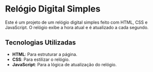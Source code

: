 # Relógio Digital Simples

Este é um projeto de um relógio digital simples feito com HTML, CSS e JavaScript. O relógio exibe a hora atual e é atualizado a cada segundo.

## Tecnologias Utilizadas

- **HTML**: Para estruturar a página.
- **CSS**: Para estilizar o relógio.
- **JavaScript**: Para a lógica de atualização do relógio.
